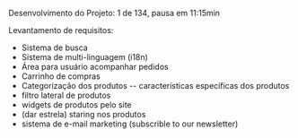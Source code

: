 Desenvolvimento do Projeto: 1 de 134, pausa em 11:15min

Levantamento de requisitos: 
- Sistema de busca
- Sistema de multi-linguagem (i18n)
- Área para usuário acompanhar pedidos
- Carrinho de compras
- Categorização dos produtos
-- características específicas dos produtos
- filtro lateral de produtos
- widgets de produtos pelo site 
- (dar estrela) staring nos produtos
- sistema de e-mail marketing (subscrible to our newsletter)